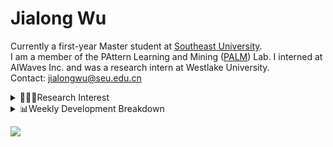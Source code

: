 #  Jialong Wu

Currently a first-year Master student at [Southeast University](https://www.seu.edu.cn/english/).<br>
I am a member of the PAttern Learning and Mining ([PALM](http://palm.seu.edu.cn/home.html)) Lab. I interned at AIWaves Inc. and was a research intern at Westlake University.<br>
Contact: jialongwu@seu.edu.cn
<details><summary>👨🏻‍💻Research Interest</summary>
My current research interests primarily encompass three aspects:

- Exploring the **synergies** between large-scale and small-scale models.
- Investigating the <strong>personalization and interactive</strong> abilities of LLMs.
- Utilizing  <strong>causal inference</strong>  to mitigate bias in conventional NLP tasks.

Recent works:
[Constituency Parsing using LLMs](https://arxiv.org/pdf/2310.19462.pdf), [Agents](https://arxiv.org/pdf/2309.07870.pdf)
</details>

<details><summary>📊Weekly Development Breakdown</summary>

<!--START_SECTION:waka-->

```txt
From: 21 November 2023 - To: 28 November 2023

Total Time: 4 hrs 16 mins

Python       3 hrs 28 mins   ████████████████████▒░░░░   81.26 %
JSON         21 mins         ██░░░░░░░░░░░░░░░░░░░░░░░   08.27 %
Other        18 mins         █▓░░░░░░░░░░░░░░░░░░░░░░░   07.29 %
Markdown     3 mins          ▒░░░░░░░░░░░░░░░░░░░░░░░░   01.49 %
Git          3 mins          ▒░░░░░░░░░░░░░░░░░░░░░░░░   01.24 %
```

<!--END_SECTION:waka-->

[![wakatime](https://wakatime.com/badge/user/c6720b29-9431-4a60-bc9d-e1fb2b6bd65f.svg)](https://wakatime.com/@c6720b29-9431-4a60-bc9d-e1fb2b6bd65f)
</details>

![](https://komarev.com/ghpvc/?username=callanwu)
